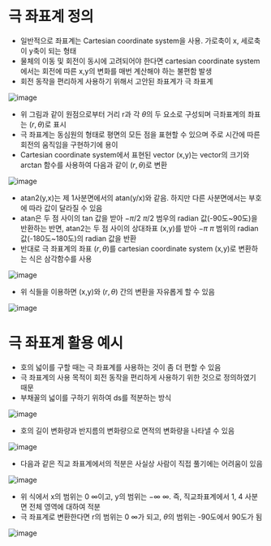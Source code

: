 # 극 좌표계 정의
- 일반적으로 좌표계는 Cartesian coordinate system을 사용. 가로축이 x, 세로축이 y축이 되는 형태
- 물체의 이동 및 회전이 동시에 고려되어야 한다면 cartesian coordinate system에서는 회전에 따른 x,y의 변화를 매번 계산해야 하는 불편함 발생
- 회전 동작을 편리하게 사용하기 위해서 고안된 좌표계가 극 좌표계

![image](https://github.com/user-attachments/assets/a59920b8-2212-43a3-b0d8-3732f4c0f06f)

- 위 그림과 같이 원점으로부터 거리 r과 각 $\theta$의 두 요소로 구성되며 극좌표계의 좌표는 $(r, \theta)$로 표시
- 극 좌표계는 동심원의 형태로 평면의 모든 점을 표현할 수 있으며 주로 시간에 따른 회전의 움직임을 구현하기에 용이
- Cartesian coordinate system에서 표현된 vector (x,y)는 vector의 크기와 arctan 함수를 사용하여 다음과 같이 $(r,\theta)$로 변환

![image](https://github.com/user-attachments/assets/d9ff8e55-73ea-4635-89ed-b300465992d2)

- atan2(y,x)는 제 1사분면에서의 atan(y/x)와 같음. 하지만 다른 사분면에서는 부호에 따라 값이 달라질 수 있음
- atan은 두 점 사이의 tan 값을 받아 $-\pi / 2~ \pi /2$ 범우의 radian 값(-90도~90도)을 반환하는 반면, atan2는 두 점 사이의 상대좌표 (x,y)를 받아 $-\pi ~ \pi$ 범위의 radian 값(-180도~180도)의 radian 값을 반환
- 반대로 극 좌표계의 좌표 $(r, \theta)$를 cartesian coordinate system (x,y)로 변환하는 식은 삼각함수를 사용

![image](https://github.com/user-attachments/assets/7d7626d0-dc78-40d6-a6a2-6a45680c1111)

- 위 식들을 이용하면 (x,y)와 $(r,\theta)$ 간의 변환을 자유롭게 할 수 있음

![image](https://github.com/user-attachments/assets/6695b21a-3772-4270-a73b-bf79eace831a)

# 극 좌표계 활용 예시
- 호의 넓이를 구할 때는 극 좌표계를 사용하는 것이 좀 더 편할 수 있음
- 극 좌표계의 사용 목적이 회전 동작을 편리하게 사용하기 위한 것으로 정의하였기 때문
- 부채꼴의 넓이를 구하기 위하여 ds를 적분하는 방식

![image](https://github.com/user-attachments/assets/f08500b8-f800-4c1b-9461-aafa427cc131)

- 호의 길이 변화량과 반지름의 변화량으로 면적의 변화량을 나타낼 수 있음

![image](https://github.com/user-attachments/assets/421ed343-bc4e-4947-99d4-5ef9353d00d3)

- 다음과 같은 직교 좌표계에서의 적분은 사실상 사람이 직접 풀기에는 어려움이 있음

![image](https://github.com/user-attachments/assets/3907d9ca-ef28-4e80-a303-329e0e32b405)

- 위 식에서 x의 범위는 $0~\infty$이고, y의 범위는 $-\infty ~ \infty$. 즉, 직교좌표계에서 1, 4 사분면 전체 영역에 대하여 적분
- 극 좌표계로 변환한다면 r의 범위는 $0~\infty$가 되고, $\theta$의 범위는 -90도에서 90도가 됨

![image](https://github.com/user-attachments/assets/16a4059d-c6cb-460d-8504-60d0e5b3218f)



